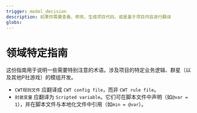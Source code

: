 ```yaml
---
trigger: model_decision
description: 如果你需要查看、修改、生成项目代码，或是基于项目内容进行翻译
globs: 
---
```


# 领域特定指南

这份指南用于说明一些需要特别注意的术语。涉及项目的特定业务逻辑、群星（以及其他P社游戏）的模组开发。

- `CWT规则文件` 应翻译成 `CWT config file`，而非 `CWT rule file`。
- `封装变量`  应翻译为 `Scripted variable`。它们可在脚本文件中声明（如`@var = 1`），并在脚本文件与本地化文件中引用（如`min = @var`）。